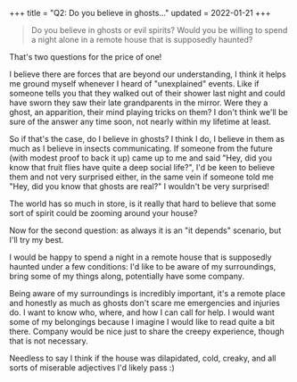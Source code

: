 +++
title = "Q2: Do you believe in ghosts..."
updated = 2022-01-21
+++

> Do you believe in ghosts or evil spirits?  Would you be willing to spend a night alone in a remote house that is supposedly haunted?

That's two questions for the price of one!

I believe there are forces that are beyond our understanding, I think it helps me ground myself whenever I heard of "unexplained" events. Like if someone tells you that they walked out of their shower last night and could have sworn they saw their late grandparents in the mirror. Were they a ghost, an apparition, their mind playing tricks on them? I don't think we'll be sure of the answer any time soon, not nearly within my lifetime at least.

So if that's the case, do I believe in ghosts? I think I do, I believe in them as much as I believe in insects communicating. If someone from the future (with modest proof to back it up) came up to me and said "Hey, did you know that fruit flies have quite a deep social life?", I'd be keen to believe them and not very surprised either, in the same vein if someone told me "Hey, did you know that ghosts are real?" I wouldn't be very surprised!

The world has so much in store, is it really that hard to believe that some sort of spirit could be zooming around your house?

Now for the second question: as always it is an "it depends" scenario, but I'll try my best.

I would be happy to spend a night in a remote house that is supposedly haunted under a few conditions: I'd like to be aware of my surroundings, bring some of my things along, potentially have some company.

Being aware of my surroundings is incredibly important, it's a remote place and honestly as much as ghosts don't scare me emergencies and injuries do. I want to know who, where, and how I can call for help. I would want some of my belongings because I imagine I would like to read quite a bit there. Company would be nice just to share the creepy experience, though that is not necessary.

Needless to say I think if the house was dilapidated, cold, creaky, and all sorts of miserable adjectives I'd likely pass :)